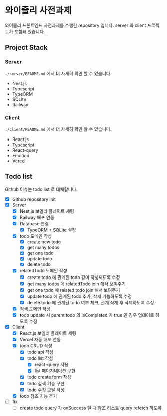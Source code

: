 # 와이즐리 사전과제

와이즐리 프론트엔드 사전과제를 수행한 repository 입니다. server 와 client 프로젝트가 포함돼 있습니다.

## Project Stack

### Server

`./server/README.md` 에서 더 자세히 확인 할 수 있습니다.

- Nest.js
- Typescript
- TypeORM
- SQLite
- Railway

### Client

`./client/README.md` 에서 더 자세히 확인 할 수 있습니다.

- React.js
- Typescript
- React-query
- Emotion
- Vercel

## Todo list

Github 이슈는 todo list 로 대체합니다.

- [x] Github repository init
- [x] Server
    - [x] Nest.js 보일러 플레이트 세팅
    - [x] Railway 배포 연동
    - [x] Database 연결
        - [x] TypeORM + SQLite 설정
    - [x] todo 도메인 작성
        - [x] create new todo
        - [x] get many todos
        - [x] get one todo
        - [x] update todo
        - [x] delete todo
    - [x] relatedTodo 도메인 작성
        - [x] create todo 에 관계된 todo 같이 작성되도록 수정
        - [x] get many todos 에 relatedTodo join 해서 보여주기
        - [x] get one todo 에 related todo join 해서 보여주기
        - [x] update todo 에 관계된 todo 추가, 삭제 가능하도록 수정
        - [x] delete todo 에 관계된 todo 여부 체크, 관계 삭제 후 삭제하도록 수정
    - [x] 검색 도메인 작성
    - [x] todo update 시 parent todo 의 isCompleted 가 true 인 경우 업데이트 하도록 수정
- [x] Client
    - [x] React.js 보일러 플레이트 세팅
    - [x] Vercel 자동 배포 연동
    - [x] todo CRUD 작성
        - [x] todo api 작성
        - [x] todo list 작성
            - [x] react-query 사용
            - [x] list 페이지네이션 구현
        - [x] todo create form 작성
        - [x] todo 검색 기능 구현
        - [x] todo 수정 모달 작성
    - [x] todo 참조 기능 추가
- [ ] fix
    - [ ] create todo query 가 onSuccess 일 때 참조 리스트 query refetch 하도록 
